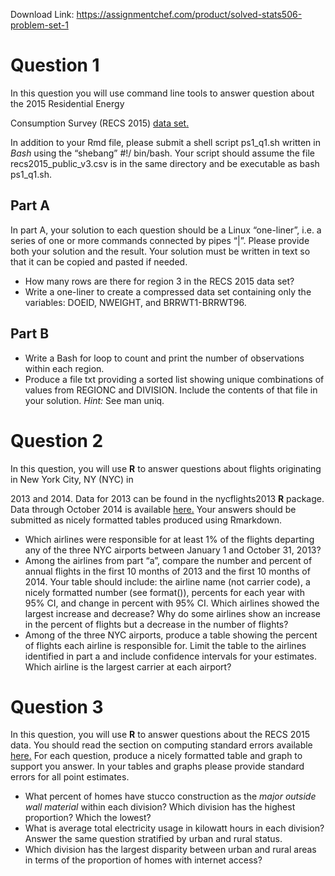 Download Link: https://assignmentchef.com/product/solved-stats506-problem-set-1
<br>
<h1>Question 1</h1>

In this question you will use command line tools to answer question about the 2015 Residential Energy

Consumption Survey (RECS 2015) <a href="https://www.eia.gov/consumption/residential/data/2015/index.php?view=microdata">data set</a><a href="https://www.eia.gov/consumption/residential/data/2015/index.php?view=microdata">.</a>

In addition to your Rmd file, please submit a shell script ps1_q1.sh written in <em>Bash</em> using the “shebang” #!/ bin/bash. Your script should assume the file recs2015_public_v3.csv is in the same directory and be executable as bash ps1_q1.sh.

<h2>Part A</h2>

In part A, your solution to each question should be a Linux “one-liner”, i.e. a series of one or more commands connected by pipes “|”. Please provide both your solution and the result. Your solution must be written in text so that it can be copied and pasted if needed.

<ul>

 <li>How many rows are there for region 3 in the RECS 2015 data set?</li>

 <li>Write a one-liner to create a compressed data set containing only the variables: DOEID, NWEIGHT, and BRRWT1-BRRWT96.</li>

</ul>

<h2>Part B</h2>

<ul>

 <li>Write a Bash for loop to count and print the number of observations within each region.</li>

 <li>Produce a file txt providing a sorted list showing unique combinations of values from REGIONC and DIVISION. Include the contents of that file in your solution. <em>Hint:</em> See man uniq.</li>

</ul>

<h1>Question 2</h1>

In this question, you will use <strong>R</strong> to answer questions about flights originating in New York City, NY (NYC) in

2013 and 2014. Data for 2013 can be found in the nycflights2013 <strong>R</strong> package. Data through October 2014 is available <a href="https://raw.githubusercontent.com/wiki/arunsrinivasan/flights/NYCflights14/flights14.csv">here</a><a href="https://raw.githubusercontent.com/wiki/arunsrinivasan/flights/NYCflights14/flights14.csv">.</a> Your answers should be submitted as nicely formatted tables produced using Rmarkdown.

<ul>

 <li>Which airlines were responsible for at least 1% of the flights departing any of the three NYC airports between January 1 and October 31, 2013?</li>

 <li>Among the airlines from part “a”, compare the number and percent of annual flights in the first 10 months of 2013 and the first 10 months of 2014. Your table should include: the airline name (not carrier code), a nicely formatted number (see format()), percents for each year with 95% CI, and change in percent with 95% CI. Which airlines showed the largest increase and decrease? Why do some airlines show an increase in the percent of flights but a decrease in the number of flights?</li>

 <li>Among of the three NYC airports, produce a table showing the percent of flights each airline is responsible for. Limit the table to the airlines identified in part a and include confidence intervals for your estimates. Which airline is the largest carrier at each airport?</li>

</ul>

<h1>Question 3</h1>

In this question, you will use <strong>R</strong> to answer questions about the RECS 2015 data. You should read the section on computing standard errors available <a href="https://www.eia.gov/consumption/residential/data/2015/pdf/microdata.pdf">here</a><a href="https://www.eia.gov/consumption/residential/data/2015/pdf/microdata.pdf">.</a> For each question, produce a nicely formatted table and graph to support you answer. In your tables and graphs please provide standard errors for all point estimates.

<ul>

 <li>What percent of homes have stucco construction as the <em>major outside wall material</em> within each division? Which division has the highest proportion? Which the lowest?</li>

 <li>What is average total electricity usage in kilowatt hours in each division? Answer the same question stratified by urban and rural status.</li>

 <li>Which division has the largest disparity between urban and rural areas in terms of the proportion of homes with internet access?</li>

</ul>